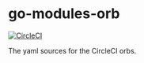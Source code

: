 # go-modules-orb

[![CircleCI](https://circleci.com/gh/timakin/go-modules-orb.svg?style=svg)](https://circleci.com/gh/timakin/go-modules-orb)

The yaml sources for the CircleCI orbs.
